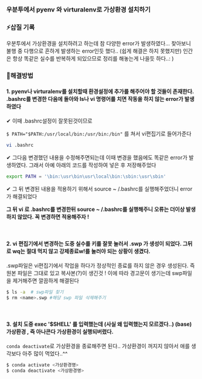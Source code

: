 ### 우분투에서 pyenv 와 virturalenv로 가상환경 설치하기

### ⚡삽질 기록    

우분투에서 가상환경을 설치하려고 하는데 참 다양한 error가 발생하였다... 찾아보니 불행 중 다행으로 흔하게 발생하는 error인듯 했다.. (쉽게 해결은 하지 못했지만) 인간은 항상 똑같은 실수를 반복하게 되있으므로 정리를 해놓는게 나을듯 하다..: )

### 📌해결방법

#### 1. pyenv나 virturalenv를 설치할때 환경설정에 추가를 해주어야 할 것들이 존재한다. .bashrc를 변경한 다음에 돌아와 ls나 vi 명령어를 치면 작동을 하지 않는 error가 발생하였다   
✔ 이때 .bashrc설정이 잘못된것이므로 

```$ PATH="$PATH:/usr/local/bin:/usr/bin:/bin"``` 를 쳐서 vi편집기로 들어가준다 
```bash
vi .bashrc
```
✔ 그다음 변경했던 내용을 수정해주면되는데 이때 변경을 했음에도 똑같은 error가 발생하였다. 
그래서 아예 아래의 코드를 작성하여 넣은 후 저장해주었다
```bash
export PATH = '\bin:\usr\bin\usr\local\bin:\sbin:\usr\sbin'
```
✔ 그 뒤 변경된 내용을 적용하기 위해서 source ~ /.bashrc를 실행해주었더니 error가 해결되었다   

__그 뒤 vi 로 .bashrc를 변경한뒤 source ~ /.bashrc를 실행해주니 오류는 더이상 발생하지 않았다. 꼭 변경하면 적용해주자 !__

<br>

#### 2. vi 편집기에서 변경하는 도중 실수를 키를 잘못 눌러서 .swp 가 생성이 되었다.  그뒤로 wq는 절대 먹지 않고 강제종료w!를 눌러야 되는 상황이 생겼다.   
 .swp파일은 vi편집기에서 작업을 하다가 정상적인 종료를 하지 않은 경우 생성된다. 즉 원본 파일은 그대로 있고 복사본(?)이 생긴것 ! 이에 따라 경고문이 생기는데 swp파일을 제거해주면 깔끔하게 해결된다   
 ```bash
 $ ls -a  # swp파일 찾기
 $ rm <name>.swp #해당 swp 파일 삭제해주기
 ```
<br>

#### 3. 설치 도중 exec '$SHELL' 를 입력했는데 (사실 왜 입력했는지 모르겠다..) (base) 가상환경 , 즉 아나콘다 가상환경이 실행되버렸다. 
```conda deactivate```로 가상환경을 종료해주면 된다.. 가상환경이 꺼지지 않아서 애를 생각보다 아주 많이 먹었다..^^  
```bash
$ conda activate <가상환경명>
$ conda deactivate <가상환경명>
```